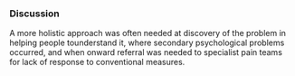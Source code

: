 ### Discussion
A more holistic approach was often needed at discovery of the problem in helping people tounderstand it, where secondary psychological problems occurred, and when onward referral was needed to specialist pain teams for lack of response to conventional measures.
